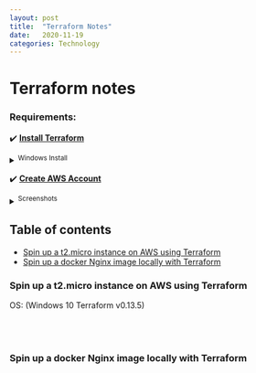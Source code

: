 ```yaml
---
layout: post
title:  "Terraform Notes"
date:   2020-11-19
categories: Technology
---
```

<link rel="stylesheet" type="text/css" media="all" href="assets/css/markdown_styles.css" />

# Terraform notes #
### Requirements:
:heavy_check_mark: <strong>[Install Terraform](https://www.terraform.io/downloads.html)</strong>
<details><summary><sup>Windows Install</sup></summary><p>blah</p></details>

:heavy_check_mark: <strong>[Create AWS Account](https://console.aws.amazon.com/console)</strong>
<details><summary><sup>Screenshots<sup></summary>
<p>
[![](assets/img/blog/terraform/aws.jpg)]()
</p>
</details>
  
## Table of contents

- [Spin up a t2.micro instance on AWS using Terraform](#Spin-up-a-t2.micro-instance-on-AWS-using-Terraform)
- [Spin up a docker Nginx image locally with Terraform](#Spin-up-a-docker-Nginx-image-locally-with-Terraform)

### Spin up a t2.micro instance on AWS using Terraform
OS: (Windows 10 Terraform v0.13.5)
<br />
<br />
<br />
<br />






### Spin up a docker Nginx image locally with Terraform
